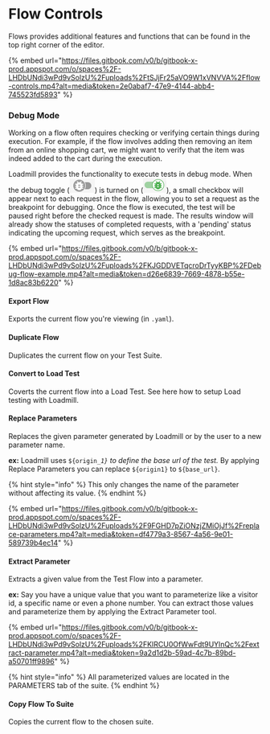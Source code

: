 # Flow Controls

Flows provides additional features and functions that can be found in the top right corner of the editor.

{% embed url="https://files.gitbook.com/v0/b/gitbook-x-prod.appspot.com/o/spaces%2F-LHDbUNdi3wPd9vSolzU%2Fuploads%2FtSJjFr25aVO9W1xVNVVA%2Fflow-controls.mp4?alt=media&token=2e0abaf7-47e9-4144-abb4-745523fd5893" %}

### Debug Mode&#x20;

Working on a flow often requires checking or verifying certain things during execution. For example, if the flow involves adding then removing an item from an online shopping cart, we might want to verify that the item was indeed added to the cart during the execution.

Loadmill provides the functionality to execute tests in debug mode. When the debug toggle (![](<../../.gitbook/assets/image (158).png>)) is turned on (![](<../../.gitbook/assets/image (159).png>)), a small checkbox will appear next to each request in the flow, allowing you to set a request as the breakpoint for debugging. Once the flow is executed, the test will be paused right before the checked request is made. The results window will already show the statuses of completed requests, with a 'pending' status indicating the upcoming request, which serves as the breakpoint.

{% embed url="https://files.gitbook.com/v0/b/gitbook-x-prod.appspot.com/o/spaces%2F-LHDbUNdi3wPd9vSolzU%2Fuploads%2FKJGDDVETqcroDrTyyKBP%2FDebug-flow-example.mp4?alt=media&token=d26e6839-7669-4878-b55e-1d8ac83b6220" %}

#### Export Flow

Exports the current flow you're viewing (in `.yaml`).

#### Duplicate Flow

Duplicates the current flow on your Test Suite.

#### Convert to Load Test

Coverts the current flow into a Load Test. See here how to setup Load testing with Loadmill.

#### Replace Parameters

Replaces the given parameter generated by Loadmill or by the user to a new parameter name.

**ex:** Loadmill uses `${origin_`_`1}` to define the base url of the test._ By applying Replace Parameters you can replace `${origin1}` to `${base_url}`.

{% hint style="info" %}
This only changes the name of the parameter without affecting its value.
{% endhint %}

{% embed url="https://files.gitbook.com/v0/b/gitbook-x-prod.appspot.com/o/spaces%2F-LHDbUNdi3wPd9vSolzU%2Fuploads%2F9FGHD7pZiONzjZMiOjJf%2Freplace-parameters.mp4?alt=media&token=df4779a3-8567-4a56-9e01-589739b4ec14" %}

#### Extract Parameter

Extracts a given value from the Test Flow into a parameter.

**ex:** Say you have a unique value that you want to parameterize like a visitor id, a specific name or even a phone number. You can extract those values and parameterize them by applying the Extract Parameter tool.

{% embed url="https://files.gitbook.com/v0/b/gitbook-x-prod.appspot.com/o/spaces%2F-LHDbUNdi3wPd9vSolzU%2Fuploads%2FKIRCU0OfWwFdt9UYlnQc%2Fextract-parameter.mp4?alt=media&token=9a2d1d2b-59ad-4c7b-89bd-a50701ff9896" %}

{% hint style="info" %}
All parameterized values are located in the PARAMETERS tab of the suite.
{% endhint %}

#### Copy Flow To Suite

Copies the current flow to the chosen suite.



